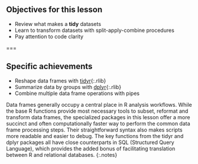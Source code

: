 ---
---

## Objectives for this lesson

- Review what makes a **tidy** datasets
- Learn to transform datasets with split-apply-combine procedures
- Pay attention to code clarity

===

## Specific achievements

- Reshape data frames with [tidyr](){:.rlib}
- Summarize data by groups with [dplyr](){:.rlib}
- Combine multiple data frame operations with pipes

Data frames generally occupy a central place in R analysis workflows. While the base R functions provide most necessary tools to subset, reformat and transform data frames, the specialized packages in this lesson offer a more succinct and often computationally faster way to perform the common data frame processing steps. Their straightforward syntax also makes scripts more readable and easier to debug. The key functions from the tidyr and dplyr packages all have close counterparts in SQL (Structured Query Language), which provides the added bonus of facilitating translation between R and relational databases.
{:.notes}
